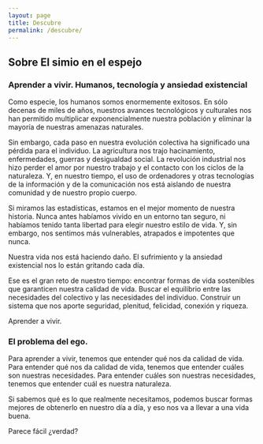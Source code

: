 ```yaml
---
layout: page
title: Descubre
permalink: /descubre/
---
```

## Sobre **El simio en el espejo**

### Aprender a vivir. Humanos, tecnología y ansiedad existencial

Como especie, los humanos somos enormemente exitosos. En sólo decenas de miles de años, nuestros avances tecnológicos y culturales nos han permitido multiplicar exponencialmente nuestra población y eliminar la mayoría de nuestras amenazas naturales.

Sin embargo, cada paso en nuestra evolución colectiva ha significado una pérdida para el individuo. La agricultura nos trajo hacinamiento, enfermedades, guerras y desigualdad social. La revolución industrial nos hizo perder el amor por nuestro trabajo y el contacto con los ciclos de la naturaleza. Y, en nuestro tiempo, el uso de ordenadores y otras tecnologías de la información y de la comunicación nos está aislando de nuestra comunidad y de nuestro propio cuerpo.

Si miramos las estadísticas, estamos en el mejor momento de nuestra historia. Nunca antes habíamos vivido en un entorno tan seguro, ni habíamos tenido tanta libertad para elegir nuestro estilo de vida. Y, sin embargo, nos sentimos más vulnerables, atrapados e impotentes que nunca.

Nuestra vida nos está haciendo daño. El sufrimiento y la ansiedad existencial nos lo están gritando cada día.

Ese es el gran reto de nuestro tiempo: encontrar formas de vida sostenibles que garanticen nuestra calidad de vida. Buscar el equilibrio entre las necesidades del colectivo y las necesidades del individuo. Construir un sistema que nos aporte seguridad, plenitud, felicidad, conexión y riqueza.

Aprender a vivir.


### El problema del ego. 

Para aprender a vivir, tenemos que entender qué nos da calidad de vida. Para entender qué nos da calidad de vida, tenemos que entender cuáles son nuestras necesidades. Para entender cuáles son nuestras necesidades, tenemos que entender cuál es nuestra naturaleza.

Si sabemos qué es lo que realmente necesitamos, podemos buscar formas mejores de obtenerlo en nuestro día a día, y eso nos va a llevar a una vida buena.

Parece fácil ¿verdad?
